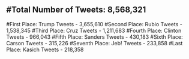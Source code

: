 #Total Number of Tweets: 8,568,321 
---
#First Place: Trump Tweets - 3,655,610
#Second Place: Rubio Tweets - 1,538,345
#Third Place: Cruz Tweets - 1,211,683
#Fourth Place: Clinton Tweets - 966,043
#Fifth Place: Sanders Tweets - 430,183
#Sixth Place: Carson Tweets - 315,226
#Seventh Place: Jeb! Tweets - 233,858
#Last Place: Kasich Tweets - 218,358
